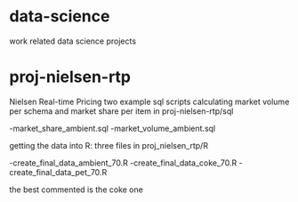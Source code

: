 # data-science
work related data science projects
# proj-nielsen-rtp
Nielsen Real-time Pricing
 two example sql scripts calculating market volume per schema and market share per item in proj-nielsen-rtp/sql

 -market_share_ambient.sql
 -market_volume_ambient.sql
 
 getting the data into R: three files in proj_nielsen_rtp/R
 
 -create_final_data_ambient_70.R
 -create_final_data_coke_70.R
 -create_final_data_pet_70.R


the best commented is the coke one

